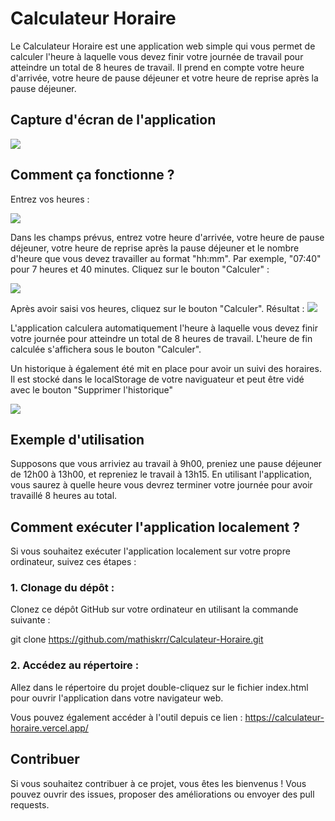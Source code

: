 # Calculateur Horaire

Le Calculateur Horaire est une application web simple qui vous permet de calculer l'heure à laquelle vous devez finir votre journée de travail pour atteindre un total de 8 heures de travail. Il prend en compte votre heure d'arrivée, votre heure de pause déjeuner et votre heure de reprise après la pause déjeuner.

## Capture d'écran de l'application

![](http://www.image-heberg.fr/files/16971035461761369393.png)

## Comment ça fonctionne ?

Entrez vos heures :

![](http://www.image-heberg.fr/files/16971035833978493863.png)

Dans les champs prévus, entrez votre heure d'arrivée, votre heure de pause déjeuner, votre heure de reprise après la pause déjeuner et le nombre d'heure que vous devez travailler au format "hh:mm". Par exemple, "07:40" pour 7 heures et 40 minutes.
Cliquez sur le bouton "Calculer" :

![](http://www.image-heberg.fr/files/16971035631106939290.png)

Après avoir saisi vos heures, cliquez sur le bouton "Calculer".
Résultat : ![](http://www.image-heberg.fr/files/16971036039337526.png)

L'application calculera automatiquement l'heure à laquelle vous devez finir votre journée pour atteindre un total de 8 heures de travail.
L'heure de fin calculée s'affichera sous le bouton "Calculer".

Un historique à également été mit en place pour avoir un suivi des horaires. Il est stocké dans le localStorage de votre naviguateur et peut être vidé avec le bouton "Supprimer l'historique"

![](http://www.image-heberg.fr/files/16971038152189377711.png)

## Exemple d'utilisation

Supposons que vous arriviez au travail à 9h00, preniez une pause déjeuner de 12h00 à 13h00, et repreniez le travail à 13h15. En utilisant l'application, vous saurez à quelle heure vous devrez terminer votre journée pour avoir travaillé 8 heures au total.

## Comment exécuter l'application localement ?

Si vous souhaitez exécuter l'application localement sur votre propre ordinateur, suivez ces étapes :

### 1. Clonage du dépôt :

Clonez ce dépôt GitHub sur votre ordinateur en utilisant la commande suivante :

git clone https://github.com/mathiskrr/Calculateur-Horaire.git

### 2. Accédez au répertoire :

Allez dans le répertoire du projet double-cliquez sur le fichier index.html pour ouvrir l'application dans votre navigateur web.

Vous pouvez également accéder à l'outil depuis ce lien : https://calculateur-horaire.vercel.app/

## Contribuer

Si vous souhaitez contribuer à ce projet, vous êtes les bienvenus ! Vous pouvez ouvrir des issues, proposer des améliorations ou envoyer des pull requests.
